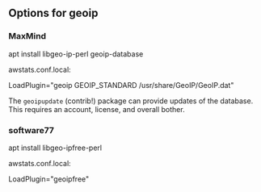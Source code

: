 ## Options for geoip

### MaxMind

  apt install libgeo-ip-perl geoip-database

awstats.conf.local:

  LoadPlugin="geoip GEOIP_STANDARD /usr/share/GeoIP/GeoIP.dat"

The `geoipupdate` (contrib!) package can provide updates of the database. This requires an account, license, and overall bother.

### software77

  apt install libgeo-ipfree-perl

awstats.conf.local:

  LoadPlugin="geoipfree"
